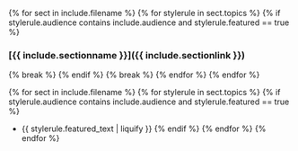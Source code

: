 {% for sect in include.filename %}
    {% for stylerule in sect.topics %}
        {% if stylerule.audience contains include.audience and stylerule.featured == true %}
### [{{ include.sectionname }}]({{ include.sectionlink }})
{% break %}
        {% endif %}
{% break %}
    {% endfor %}
{% endfor %}

{% for sect in include.filename %}
    {% for stylerule in sect.topics %}
        {% if stylerule.audience contains include.audience and stylerule.featured == true %}
* {{ stylerule.featured_text | liquify }}
        {% endif %}
    {% endfor %}
{% endfor %}